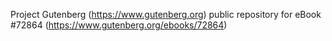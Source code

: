 Project Gutenberg (https://www.gutenberg.org) public repository
for eBook #72864 (https://www.gutenberg.org/ebooks/72864)
